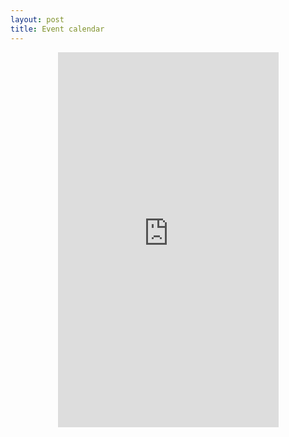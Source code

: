 ```yaml
---
layout: post
title: Event calendar
---
```


<center><iframe src="https://calendar.google.com/calendar/embed?height=600&amp;wkst=1&amp;bgcolor=%23ffffff&amp;src=ompeluseuralevelupkoodarit%40gmail.com&amp;color=%23ffffff&amp;ctz=Europe%2FHelsinki" style="border: 0" height="600" frameborder="0" scrolling="no" position="absolute" width="70%" min-height="600px"></iframe></center>


